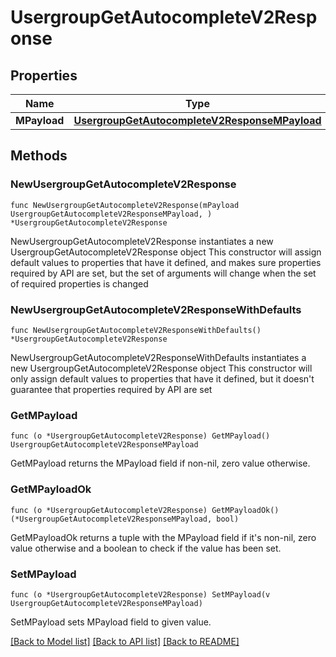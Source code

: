 # UsergroupGetAutocompleteV2Response

## Properties

Name | Type | Description | Notes
------------ | ------------- | ------------- | -------------
**MPayload** | [**UsergroupGetAutocompleteV2ResponseMPayload**](UsergroupGetAutocompleteV2ResponseMPayload.md) |  | 

## Methods

### NewUsergroupGetAutocompleteV2Response

`func NewUsergroupGetAutocompleteV2Response(mPayload UsergroupGetAutocompleteV2ResponseMPayload, ) *UsergroupGetAutocompleteV2Response`

NewUsergroupGetAutocompleteV2Response instantiates a new UsergroupGetAutocompleteV2Response object
This constructor will assign default values to properties that have it defined,
and makes sure properties required by API are set, but the set of arguments
will change when the set of required properties is changed

### NewUsergroupGetAutocompleteV2ResponseWithDefaults

`func NewUsergroupGetAutocompleteV2ResponseWithDefaults() *UsergroupGetAutocompleteV2Response`

NewUsergroupGetAutocompleteV2ResponseWithDefaults instantiates a new UsergroupGetAutocompleteV2Response object
This constructor will only assign default values to properties that have it defined,
but it doesn't guarantee that properties required by API are set

### GetMPayload

`func (o *UsergroupGetAutocompleteV2Response) GetMPayload() UsergroupGetAutocompleteV2ResponseMPayload`

GetMPayload returns the MPayload field if non-nil, zero value otherwise.

### GetMPayloadOk

`func (o *UsergroupGetAutocompleteV2Response) GetMPayloadOk() (*UsergroupGetAutocompleteV2ResponseMPayload, bool)`

GetMPayloadOk returns a tuple with the MPayload field if it's non-nil, zero value otherwise
and a boolean to check if the value has been set.

### SetMPayload

`func (o *UsergroupGetAutocompleteV2Response) SetMPayload(v UsergroupGetAutocompleteV2ResponseMPayload)`

SetMPayload sets MPayload field to given value.



[[Back to Model list]](../README.md#documentation-for-models) [[Back to API list]](../README.md#documentation-for-api-endpoints) [[Back to README]](../README.md)


